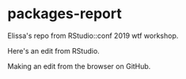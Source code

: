 # packages-report
Elissa's repo from RStudio::conf 2019 wtf workshop.

Here's an edit from RStudio.

Making an edit from the browser on GitHub.
